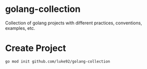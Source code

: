 # golang-collection
Collection of golang projects with different practices, conventions, examples, etc.

# Create Project
`go mod init github.com/luke92/golang-collection`

